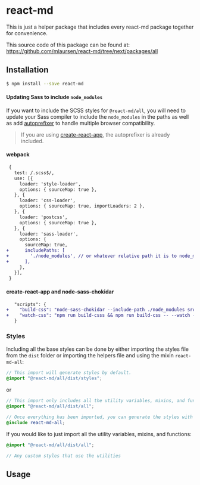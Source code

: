 # react-md
This is just a helper package that includes every react-md package together for convenience.


This source code of this package can be found at: https://github.com/mlaursen/react-md/tree/next/packages/all

<!-- TOC_START -->
<!-- TOC_END -->

## Installation
```sh
$ npm install --save react-md
```

#### Updating Sass to include `node_modules`
If you want to include the SCSS styles for `@react-md/all`, you will need to update your Sass compiler to include the `node_modules` in the paths as well as add [autoprefixer](https://github.com/postcss/autoprefixer) to handle multiple browser compatibility.

> If you are using [create-react-app](https://github.com/facebook/create-react-app), the autoprefixer is already included.

#### webpack
```diff
 {
   test: /.scss$/,
   use: [{
     loader: 'style-loader',
     options: { sourceMap: true },
   }, {
     loader: 'css-loader',
     options: { sourceMap: true, importLoaders: 2 },
   }, {
     loader: 'postcss',
     options: { sourceMap: true },
   }, {
     loader: 'sass-loader',
     options: {
       sourceMap: true,
+      includePaths: [
+        './node_modules', // or whatever relative path it is to node_modules
+      ],
     },
   }],
 }
```

#### create-react-app and node-sass-chokidar
```diff
   "scripts": {
+    "build-css": "node-sass-chokidar --include-path ./node_modules src/ -o src/",
+    "watch-css": "npm run build-csss && npm run build-css -- --watch --recursive"
   }
```

### Styles
Including all the base styles can be done by either importing the styles file from the `dist` folder or importing the helpers file and using the mixin `react-md-all`:

```scss
// This import will generate styles by default.
@import "@react-md/all/dist/styles";
```

or

```scss
// This import only includes all the utility variables, mixins, and functions.
@import "@react-md/all/dist/all";

// Once everything has been imported, you can generate the styles with the following mixin
@include react-md-all;
```

If you would like to just import all the utility variables, mixins, and functions:
```scss
@import "@react-md/all/dist/all";

// Any custom styles that use the utilities
```


## Usage
<!-- PROPS_START -->
<!-- PROPS_END -->


<!-- SASSDOC_START -->
<!-- SASSDOC_END -->

